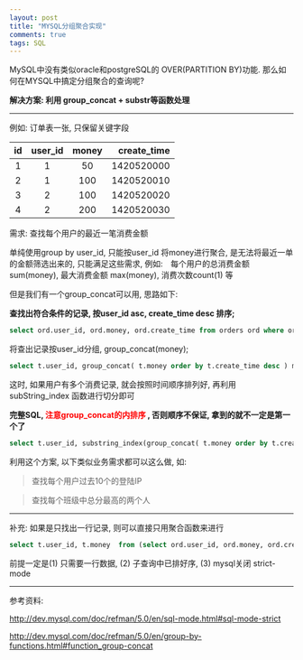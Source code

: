 ```yaml
---
layout: post
title: "MYSQL分组聚合实现"
comments: true
tags: SQL
---
```


MySQL中没有类似oracle和postgreSQL的 OVER(PARTITION BY)功能. 那么如何在MYSQL中搞定分组聚合的查询呢?

**解决方案: 利用 group_concat + substr等函数处理**

------

例如: 订单表一张, 只保留关键字段

|id|	user_id|	money|	create_time|
|:---:|:---:|:-----:|---:|
|1|	1|	50|	1420520000|
|2|	1|	100|	1420520010|
|3|	2|	100|	1420520020|
|4|	2|	200|	1420520030|

需求: 查找每个用户的最近一笔消费金额

单纯使用group by user_id, 只能按user_id 将money进行聚合, 是无法将最近一单的金额筛选出来的, 只能满足这些需求, 例如:　每个用户的总消费金额 sum(money), 最大消费金额 max(money), 消费次数count(1) 等

但是我们有一个group_concat可以用, 思路如下:

**查找出符合条件的记录, 按user_id asc, create_time desc 排序;**

```sql
select ord.user_id, ord.money, ord.create_time from orders ord where ord.user_id > 0 and create_time > 0 order by ord.user_id asc , ord.create_time desc
```

将查出记录按user_id分组, group_concat(money);

```sql
select t.user_id, group_concat( t.money order by t.create_time desc ) moneys from (select ord.user_id, ord.money, ord.create_time from orders ord where ord.user_id > 0 and ord.create_time > 0 order by ord.user_id asc , ord.create_time desc) t group by t.user_id
```
这时, 如果用户有多个消费记录, 就会按照时间顺序排列好, 再利用subString_index 函数进行切分即可

**完整SQL,<font color="red"> 注意group_concat的内排序</font> , 否则顺序不保证, 拿到的就不一定是第一个了**

```sql
select t.user_id, substring_index(group_concat( t.money order by t.create_time desc ),',',1) lastest_money from (select ord.user_id, ord.money, ord.create_time from orders ord where ord.user_id > 0 and create_time > 0 order by user_id asc , create_time desc) t group by user_id ; 
```
利用这个方案, 以下类似业务需求都可以这么做, 如:

> 查找每个用户过去10个的登陆IP

> 查找每个班级中总分最高的两个人

--------

补充: 如果是只找出一行记录, 则可以直接只用聚合函数来进行

```sql
select t.user_id, t.money  from (select ord.user_id, ord.money, ord.create_time from orders ord where ord.user_id > 0 and create_time > 0 order by user_id asc , create_time desc) t group by user_id ;
```
前提一定是(1) 只需要一行数据, (2) 子查询中已排好序, (3) mysql关闭 strict-mode

------

参考资料:

http://dev.mysql.com/doc/refman/5.0/en/sql-mode.html#sql-mode-strict

http://dev.mysql.com/doc/refman/5.0/en/group-by-functions.html#function_group-concat
